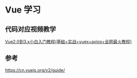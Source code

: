 # Vue 学习

## 代码对应视频教学
[Vue2.0到3.x小白入门教程(基础+实战+vuex+axios+全网最火教程)](https://www.bilibili.com/video/av44699553)


## 参考
https://cn.vuejs.org/v2/guide/




